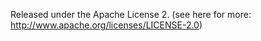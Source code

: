 Released under the Apache License 2.
(see here for more: http://www.apache.org/licenses/LICENSE-2.0)

